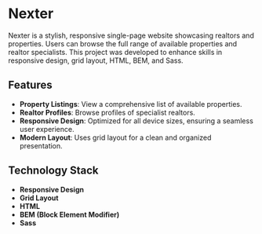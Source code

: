 # Nexter

Nexter is a stylish, responsive single-page website showcasing realtors and properties. Users can browse the full range of available properties and realtor specialists. This project was developed to enhance skills in responsive design, grid layout, HTML, BEM, and Sass.

## Features

- **Property Listings**: View a comprehensive list of available properties.
- **Realtor Profiles**: Browse profiles of specialist realtors.
- **Responsive Design**: Optimized for all device sizes, ensuring a seamless user experience.
- **Modern Layout**: Uses grid layout for a clean and organized presentation.

## Technology Stack

- **Responsive Design**
- **Grid Layout**
- **HTML**
- **BEM (Block Element Modifier)**
- **Sass**
